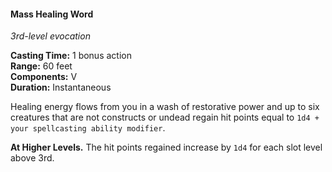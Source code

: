 #### Mass Healing Word
<!-- markdownlint-disable link-image-reference-definitions -->
[_metadata_:spell_name]:- "Mass Healing Word"
[_metadata_:spell_level]:- "3"
[_metadata_:spell_school]:- "evocation"
[_metadata_:ritual]:- "false"
[_metadata_:casting_time_amount]:- "1"
[_metadata_:casting_time_unit]:- "bonus action"
[_metadata_:range]:- "60 feet"
[_metadata_:target]:- "up to six creatures, excluding constructs or undead"
[_metadata_:components_verbal]:- "true"
[_metadata_:components_somatic]:- "false"
[_metadata_:components_material]:- "false"
[_metadata_:duration]:- "Instantaneous"
[_metadata_:concentration]:- "false"
[_metadata_:healing_formula]:- "1d4 + spellcasting modifier"
[_metadata_:compared_to_wotc_srd_5.1]:- "mechanics_same_wording_different"
[_metadata_:compared_to_a5e_srd]:- "mechanics_same_wording_different"
<!-- markdownlint-disable-next-line no-emphasis-as-heading -->
_3rd-level evocation_

**Casting Time:** 1 bonus action \
**Range:** 60 feet \
**Components:** V \
**Duration:** Instantaneous

Healing energy flows from you in a wash of restorative power and up to six creatures that are not constructs or undead regain hit points equal to `1d4 + your spellcasting ability modifier`.

**At Higher Levels.**
The hit points regained increase by `1d4` for each slot level above 3rd.
